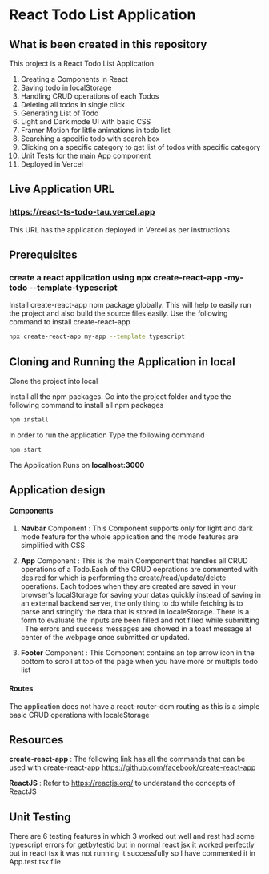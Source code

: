 # React Todo List Application

## What is been created in this repository

This project is a React Todo List Application

1. Creating a Components in React
2. Saving todo in localStorage
3. Handling CRUD operations of each Todos
4. Deleting all todos in single click
5. Generating List of Todo
6. Light and Dark mode UI with basic CSS
7. Framer Motion for little animations in todo list
8. Searching a specific todo with search box
9. Clicking on a specific category to get list of todos with specific category
10. Unit Tests for the main App component
11. Deployed in Vercel

## Live Application URL

### https://react-ts-todo-tau.vercel.app

This URL has the application deployed in Vercel as per instructions

## Prerequisites

### create a react application using npx create-react-app -my-todo --template-typescript

Install create-react-app npm package globally. This will help to easily run the project and also build the source files easily. Use the following command to install create-react-app

```bash
npx create-react-app my-app --template typescript
```

## Cloning and Running the Application in local

Clone the project into local

Install all the npm packages. Go into the project folder and type the following command to install all npm packages

```bash
npm install
```

In order to run the application Type the following command

```bash
npm start
```

The Application Runs on **localhost:3000**

## Application design

#### Components

1. **Navbar** Component : This Component supports only for light and dark mode feature for the whole application and the mode features are simplified with CSS

2. **App** Component : This is the main Component that handles all CRUD operations of a Todo.Each of the CRUD oeprations are commented with desired for which is performing the create/read/update/delete operations. Each todoes when they are created are saved in your browser's localStorage for saving your datas quickly instead of saving in an external backend server, the only thing to do while fetching is to parse and stringify the data that is stored in localeStorage. There is a form to evaluate the inputs are been filled and not filled while submitting . The errors and success messages are showed in a toast message at center of the webpage once submitted or updated.

3. **Footer** Component : This Component contains an top arrow icon in the bottom to scroll at top of the page when you have more or multipls todo list

#### Routes

The application does not have a react-router-dom routing as this is a simple basic CRUD operations with localeStorage

## Resources

**create-react-app** : The following link has all the commands that can be used with create-react-app
https://github.com/facebook/create-react-app

**ReactJS** : Refer to https://reactjs.org/ to understand the concepts of ReactJS

## Unit Testing

There are 6 testing features in which 3 worked out well and rest had some typescript errors for getbytestid but in normal react jsx it worked perfectly but in react tsx it was not running it successfully so I have commented it in App.test.tsx file
